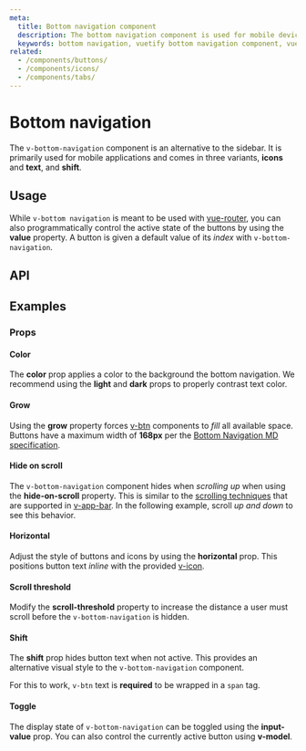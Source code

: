 ```yaml
---
meta:
  title: Bottom navigation component
  description: The bottom navigation component is used for mobile devices and acts as the primary navigation for your application.
  keywords: bottom navigation, vuetify bottom navigation component, vue bottom navigation component
related:
  - /components/buttons/
  - /components/icons/
  - /components/tabs/
---
```


# Bottom navigation

The `v-bottom-navigation` component is an alternative to the sidebar. It is primarily used for mobile applications and comes in three variants, **icons** and **text**, and **shift**.

<entry-ad />

## Usage

While `v-bottom navigation` is meant to be used with [vue-router](https://router.vuejs.org/), you can also programmatically control the active state of the buttons by using the **value** property. A button is given a default value of its _index_ with `v-bottom-navigation`.

<!-- <example file="v-bottom-navigation/usage" /> -->

## API

<api-inline />

## Examples

### Props

#### Color

The **color** prop applies a color to the background the bottom navigation. We recommend using the **light** and **dark** props to properly contrast text color.

<!-- <example file="v-bottom-navigation/prop-color" /> -->

#### Grow

Using the **grow** property forces [v-btn](/components/buttons/) components to _fill_ all available space. Buttons have a maximum width of **168px** per the [Bottom Navigation MD specification](https://material.io/components/bottom-navigation#specs).

<!-- <example file="v-bottom-navigation/prop-grow" /> -->

#### Hide on scroll

The `v-bottom-navigation` component hides when *scrolling up* when using the **hide-on-scroll** property. This is similar to the [scrolling techniques](https://material.io/archive/guidelines/patterns/scrolling-techniques.html) that are supported in [v-app-bar](/components/app-bars/). In the following example, scroll *up and down* to see this behavior.

<!-- <example file="v-bottom-navigation/prop-hide-on-scroll" /> -->

#### Horizontal

Adjust the style of buttons and icons by using the **horizontal** prop. This positions button text *inline* with the provided [v-icon](/components/icons/).

<!-- <example file="v-bottom-navigation/prop-horizontal" /> -->

#### Scroll threshold

Modify the **scroll-threshold** property to increase the distance a user must scroll before the `v-bottom-navigation` is hidden.

<!-- <example file="v-bottom-navigation/prop-scroll-threshold" /> -->

#### Shift

The **shift** prop hides button text when not active. This provides an alternative visual style to the `v-bottom-navigation` component.

<alert type="info">

  For this to work, `v-btn` text is **required** to be wrapped in a `span` tag.

</alert>

<!-- <example file="v-bottom-navigation/prop-shift" /> -->

#### Toggle

The display state of `v-bottom-navigation` can be toggled using the **input-value** prop. You can also control the currently active button using **v-model**.

<!-- <example file="v-bottom-navigation/prop-toggle" /> -->

<backmatter />
